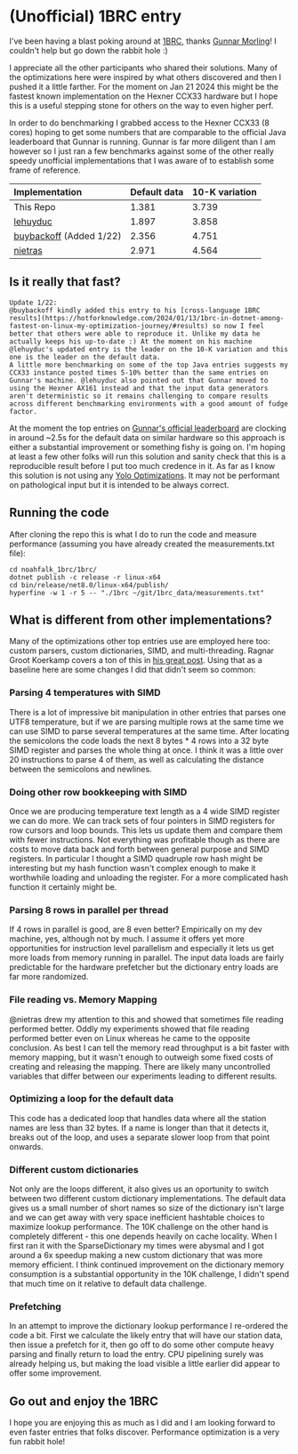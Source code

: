 # (Unofficial) 1BRC entry

I've been having a blast poking around at [1BRC](https://github.com/gunnarmorling/1brc), thanks [Gunnar Morling](https://www.morling.dev/blog/one-billion-row-challenge/)! I couldn't help but go down the rabbit hole :)

I appreciate all the other participants who shared their solutions. Many of the optimizations here were inspired by what others discovered
and then I pushed it a little farther. For the moment on Jan 21 2024 this might be the fastest known implementation on the Hexner CCX33 hardware but I hope this is a useful stepping stone for others on the way to even higher perf.

In order to do benchmarking I grabbed access to the Hexner CCX33 (8 cores) hoping to get some numbers that are comparable to the official Java leaderboard 
that Gunnar is running. Gunnar is far more diligent than I am however so I just ran a few benchmarks against some of the other really speedy
unofficial implementations that I was aware of to establish some frame of reference.

| Implementation                                     |   Default data             | 10-K variation    |
| :--------------------------------------------------| :------------------------- | :---------------- |
| This Repo                                          |  1.381                     |  3.739            |
| [lehuyduc](https://github.com/lehuyduc/1brc-simd)  |  1.897                     |  3.858            |
| [buybackoff](https://github.com/buybackoff/1brc) (Added 1/22)  |  2.356                     |  4.751            |
| [nietras](https://github.com/nietras/1brc.cs)      |  2.971                     |  4.564            |

## Is it really that fast?

```
Update 1/22:
@buybackoff kindly added this entry to his [cross-language 1BRC results](https://hotforknowledge.com/2024/01/13/1brc-in-dotnet-among-fastest-on-linux-my-optimization-journey/#results) so now I feel better that others were able to reproduce it. Unlike my data he
actually keeps his up-to-date :) At the moment on his machine @lehuyduc's updated entry is the leader on the 10-K variation and this one is the leader on the default data.
A little more benchmarking on some of the top Java entries suggests my CCX33 instance posted times 5-10% better than the same entries on Gunnar's machine. @lehuyduc also pointed out that Gunnar moved to using the Hexner AX161 instead and that the input data generators aren't deterministic so it remains challenging to compare results across different benchmarking environments with a good amount of fudge factor.
```

At the moment the top entries on [Gunnar's official leaderboard](https://github.com/gunnarmorling/1brc/tree/main?tab=readme-ov-file#results) are clocking in around ~2.5s for the default data on similar hardware so this approach is either a substantial improvement or something fishy is going on. I'm hoping at least a few other folks will run this solution and sanity check that this is a reproducible result before I put too much credence in it. As far as I know this solution is not using any [Yolo Optimizations](https://hotforknowledge.com/2024/01/13/1brc-in-dotnet-among-fastest-on-linux-my-optimization-journey/). It may not be performant on pathological input but it is intended to be always correct.

## Running the code

After cloning the repo this is what I do to run the code and measure performance (assuming you have already created the measurements.txt file):
```
cd noahfalk_1brc/1brc/
dotnet publish -c release -r linux-x64
cd bin/release/net8.0/linux-x64/publish/
hyperfine -w 1 -r 5 -- "./1brc ~/git/1brc_data/measurements.txt"
```

## What is different from other implementations?

Many of the optimizations other top entries use are employed here too: custom parsers, custom dictionaries, SIMD, and multi-threading. Ragnar Groot Koerkamp covers a ton of this in [his great post](https://curiouscoding.nl/posts/1brc/). Using that as a baseline here are some changes I did that didn't seem so common:

### Parsing 4 temperatures with SIMD

There is a lot of impressive bit manipulation in other entries that parses one UTF8 temperature, but if we are parsing multiple rows at the same time we can use SIMD to parse several temperatures at the same time. After locating the semicolons the code loads the next 8 bytes * 4 rows into a 32 byte SIMD register and parses the whole thing at once. I think it was a little over 20 instructions to parse 4 of them, as well as calculating the distance between the semicolons and newlines. 

### Doing other row bookkeeping with SIMD

Once we are producing temperature text length as a 4 wide SIMD register we can do more. We can track sets of four pointers in SIMD registers for row cursors and loop bounds. This lets us update them and compare them with fewer instructions. Not everything was profitable though as there are costs to move data back and forth between general purpose and SIMD registers. In particular I thought a SIMD quadruple row hash might be interesting but my hash function wasn't complex enough to make it worthwhile loading and unloading the register. For a more complicated hash function it certainly might be. 

### Parsing 8 rows in parallel per thread

If 4 rows in parallel is good, are 8 even better? Empirically on my dev machine, yes, although not by much. I assume it offers yet more opportunities for instruction level parallelism and especially it lets us get more loads from memory running in parallel. The input data loads are fairly predictable for the hardware prefetcher but the dictionary entry loads are far more randomized.

### File reading vs. Memory Mapping

@nietras drew my attention to this and showed that sometimes file reading performed better. Oddly my experiments showed that file reading performed better even on Linux whereas he came to the opposite conclusion. As best I can tell the memory read throughput is a bit faster with memory mapping, but it wasn't enough to outweigh some fixed costs of creating and releasing the mapping. There are likely many uncontrolled variables that differ between our experiments leading to different results.

### Optimizing a loop for the default data

This code has a dedicated loop that handles data where all the station names are less than 32 bytes. If a name is longer than that it detects it, breaks out of the loop, and uses a separate slower loop from that point onwards. 

### Different custom dictionaries

Not only are the loops different, it also gives us an oportunity to switch between two different custom dictionary implementations. The default data gives us a small number of short names so size of the dictionary isn't large and we can get away with very space inefficient hashtable choices to maximize lookup performance. The 10K challenge on the other hand is completely different - this one depends heavily on cache locality. When I first ran it with the SparseDictionary my times were abysmal and I got around a 6x speedup making a new custom dictionary that was more memory efficient. I think continued improvement on the dictionary memory consumption is a substantial opportunity in the 10K challenge, I didn't spend that much time on it relative to default data challenge.

### Prefetching

In an attempt to improve the dictionary lookup performance I re-ordered the code a bit. First we calculate the likely entry that will have our station data, then issue a prefetch for it, then go off to do some other compute heavy parsing and finally return to load the entry. CPU pipelining surely was already helping us, but making the load visible a little earlier did appear to offer some improvement.


## Go out and enjoy the 1BRC

I hope you are enjoying this as much as I did and I am looking forward to even faster entries that folks discover. Performance optimization is a very fun rabbit hole!